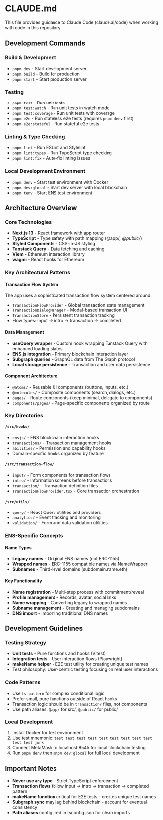 # CLAUDE.md

This file provides guidance to Claude Code (claude.ai/code) when working with code in this repository.

## Development Commands

### Build & Development
- `pnpm dev` - Start development server
- `pnpm build` - Build for production
- `pnpm start` - Start production server

### Testing
- `pnpm test` - Run unit tests
- `pnpm test:watch` - Run unit tests in watch mode  
- `pnpm test:coverage` - Run unit tests with coverage
- `pnpm e2e` - Run stateless e2e tests (requires `pnpm denv` first)
- `pnpm e2e:stateful` - Run stateful e2e tests

### Linting & Type Checking
- `pnpm lint` - Run ESLint and Stylelint
- `pnpm lint:types` - Run TypeScript type checking
- `pnpm lint:fix` - Auto-fix linting issues

### Local Development Environment
- `pnpm denv` - Start test environment with Docker
- `pnpm dev:glocal` - Start dev server with local blockchain
- `pnpm tenv` - Start ENS test environment

## Architecture Overview

### Core Technologies
- **Next.js 13** - React framework with app router
- **TypeScript** - Type safety with path mapping (@app/*, @public/*)
- **Styled Components** - CSS-in-JS styling
- **Tanstack Query** - Data fetching and caching
- **Viem** - Ethereum interaction library
- **wagmi** - React hooks for Ethereum

### Key Architectural Patterns

#### Transaction Flow System
The app uses a sophisticated transaction flow system centered around:
- `TransactionFlowProvider` - Global transaction state management
- `TransactionDialogManager` - Modal-based transaction UI
- `TransactionStore` - Persistent transaction tracking
- Flow types: input → intro → transaction → completed

#### Data Management
- **useQuery wrapper** - Custom hook wrapping Tanstack Query with enhanced loading states
- **ENS.js integration** - Primary blockchain interaction layer
- **Subgraph queries** - GraphQL data from The Graph protocol
- **Local storage persistence** - Transaction and user data persistence

#### Component Architecture
- `@atoms/` - Reusable UI components (buttons, inputs, etc.)
- `@molecules/` - Composite components (search, dialogs, etc.)
- `pages/` - Route components (keep minimal, delegate to components)
- `components/pages/` - Page-specific components organized by route

### Key Directories

#### `/src/hooks/`
- `ensjs/` - ENS blockchain interaction hooks
- `transactions/` - Transaction management hooks
- `abilities/` - Permission and capability hooks
- Domain-specific hooks organized by feature

#### `/src/transaction-flow/`
- `input/` - Form components for transaction flows
- `intro/` - Information screens before transactions
- `transaction/` - Transaction definition files
- `TransactionFlowProvider.tsx` - Core transaction orchestration

#### `/src/utils/`
- `query/` - React Query utilities and providers
- `analytics/` - Event tracking and monitoring
- `validation/` - Form and data validation utilities

### ENS-Specific Concepts

#### Name Types
- **Legacy names** - Original ENS names (not ERC-1155)
- **Wrapped names** - ERC-1155 compatible names via NameWrapper
- **Subnames** - Third-level domains (subdomain.name.eth)

#### Key Functionality
- **Name registration** - Multi-step process with commitment/reveal
- **Profile management** - Records, avatar, social links
- **Name wrapping** - Converting legacy to wrapped names
- **Subname management** - Creating and managing subdomains
- **DNS import** - Importing traditional DNS names

## Development Guidelines

### Testing Strategy
- **Unit tests** - Pure functions and hooks (Vitest)
- **Integration tests** - User interaction flows (Playwright)
- **makeName helper** - E2E test utility for creating unique test names
- Test philosophy: User-centric testing focusing on real user interactions

### Code Patterns
- Use `ts-pattern` for complex conditional logic
- Prefer small, pure functions outside of React hooks
- Transaction logic should be in `transaction/` files, not components
- Use path aliases: `@app/` for src/, `@public/` for public/

### Local Development
1. Install Docker for test environment
2. Use test mnemonic: `test test test test test test test test test test test junk`
3. Connect MetaMask to localhost:8545 for local blockchain testing
4. Run `pnpm denv` then `pnpm dev:glocal` for full local development

## Important Notes

- **Never use `any` type** - Strict TypeScript enforcement
- **Transaction flows** follow input → intro → transaction → completed pattern
- **makeName function** critical for E2E tests - creates unique test names
- **Subgraph sync** may lag behind blockchain - account for eventual consistency
- **Path aliases** configured in tsconfig.json for clean imports